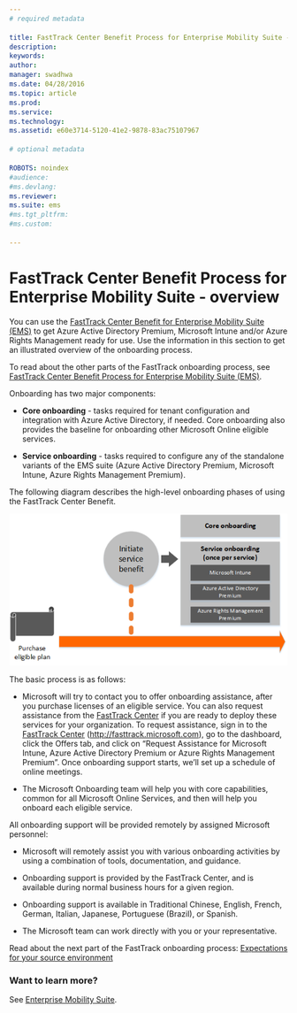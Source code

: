```yaml
---
# required metadata

title: FastTrack Center Benefit Process for Enterprise Mobility Suite - overview
description:
keywords:
author: 
manager: swadhwa
ms.date: 04/28/2016
ms.topic: article
ms.prod:
ms.service:
ms.technology:
ms.assetid: e60e3714-5120-41e2-9878-83ac75107967

# optional metadata

ROBOTS: noindex
#audience:
#ms.devlang:
ms.reviewer: 
ms.suite: ems
#ms.tgt_pltfrm:
#ms.custom:

---
```


# FastTrack Center Benefit Process for Enterprise Mobility Suite - overview

You can use the [FastTrack Center Benefit for Enterprise Mobility Suite (EMS)](fasttrack-center-benefit-for-enterprise-mobility-suite-ems.md) to get Azure Active Directory Premium, Microsoft Intune and/or Azure Rights Management ready for use. Use the information in this section to get an illustrated overview of the onboarding process.

To read about the other parts of the FastTrack onboarding process, see [FastTrack Center Benefit Process for Enterprise Mobility Suite (EMS)](fasttrack-center-benefit-process-for-enterprise-mobility-suite-ems.md).


Onboarding has two major components:

-   **Core onboarding** - tasks required for tenant configuration and integration with Azure Active Directory, if needed. Core onboarding also provides the baseline for onboarding other Microsoft Online eligible services.

-   **Service onboarding** - tasks required to configure any of the standalone variants of the EMS suite (Azure Active Directory Premium, Microsoft Intune, Azure Rights Management Premium).

The following diagram describes the high-level onboarding phases of using the FastTrack Center Benefit.

![](./media/ft-1-onboarding-process.png)

The basic process is as follows:

- Microsoft will try to contact you to offer onboarding assistance, after you purchase licenses of an eligible service. You can also request assistance from the [FastTrack Center](http://fasttrack.microsoft.com/) if you are ready to deploy these services for your organization. To request assistance, sign in to the [FastTrack Center](http://fasttrack.microsoft.com/) (http://fasttrack.microsoft.com), go to the dashboard, click the Offers tab, and click on “Request Assistance for Microsoft Intune, Azure Active Directory Premium or Azure Rights Management Premium”. Once onboarding support starts, we’ll set up a schedule of online meetings.

-   The Microsoft Onboarding team will help you with core capabilities, common for all Microsoft Online Services, and then will help you onboard each eligible service.

All onboarding support will be provided remotely by assigned Microsoft personnel:

-   Microsoft will remotely assist you with various onboarding activities by using a combination of tools, documentation, and guidance.

-   Onboarding support is provided by the FastTrack Center, and is available during normal business hours for a given region.

-   Onboarding support is available in Traditional Chinese, English, French, German, Italian, Japanese, Portuguese (Brazil), or Spanish.

-   The Microsoft team can work directly with you or your representative.

Read about the next part of the FastTrack onboarding process: [Expectations for your source environment](fasttrack-center-benefit-process-for-ems-environment-expectations.md)

### Want to learn more?
See [Enterprise Mobility Suite](https://www.microsoft.com/en-us/server-cloud/enterprise-mobility/overview.aspx).

